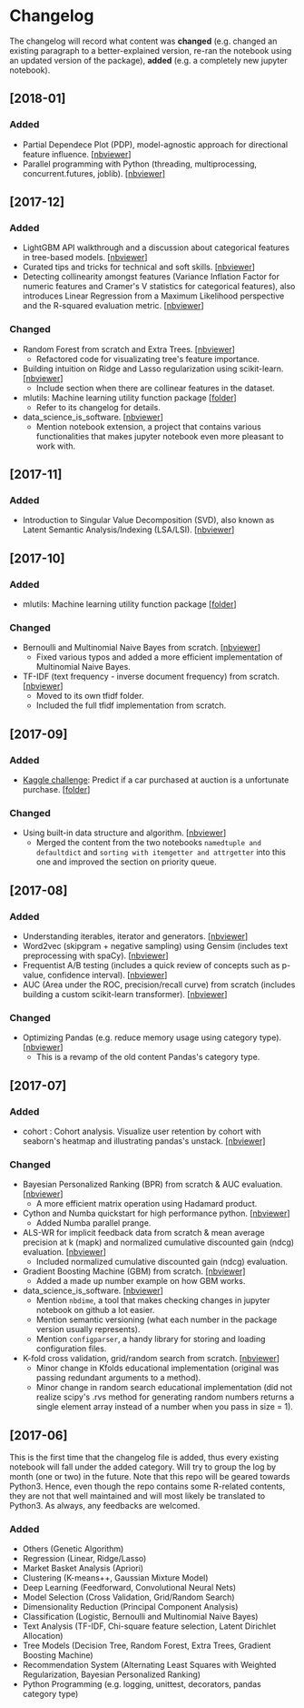 # Changelog

The changelog will record what content was **changed** (e.g. changed an existing paragraph to a better-explained version, re-ran the notebook using an updated version of the package), **added** (e.g. a completely new jupyter notebook).


## [2018-01]

### Added

- Partial Dependece Plot (PDP), model-agnostic approach for directional feature influence. [[nbviewer](http://nbviewer.jupyter.org/github/ethen8181/machine-learning/blob/master/model_selection/partial_dependence/partial_dependence.ipynb)]
- Parallel programming with Python (threading, multiprocessing, concurrent.futures, joblib). [[nbviewer]](http://nbviewer.jupyter.org/github/ethen8181/machine-learning/blob/master/python/parallel.ipynb)

## [2017-12]

### Added

- LightGBM API walkthrough and a discussion about categorical features in tree-based models. [[nbviewer](http://nbviewer.jupyter.org/github/ethen8181/machine-learning/blob/master/trees/lightgbm.ipynb)]
- Curated tips and tricks for technical and soft skills. [[nbviewer](http://nbviewer.jupyter.org/github/ethen8181/machine-learning/blob/master/model_selection/tips_and_tricks/tips_and_tricks.ipynb)]
- Detecting collinearity amongst features (Variance Inflation Factor for numeric features and Cramer's V statistics for categorical features), also introduces Linear Regression from a Maximum Likelihood perspective and the R-squared evaluation metric. [[nbviewer](http://nbviewer.jupyter.org/github/ethen8181/machine-learning/blob/master/model_selection/collinearity.ipynb)]

### Changed

- Random Forest from scratch and Extra Trees. [[nbviewer](http://nbviewer.jupyter.org/github/ethen8181/machine-learning/blob/master/trees/random_forest.ipynb)]
	- Refactored code for visualizating tree's feature importance.
- Building intuition on Ridge and Lasso regularization using scikit-learn. [[nbviewer](http://nbviewer.jupyter.org/github/ethen8181/machine-learning/blob/master/regularization/regularization.ipynb)]
	- Include section when there are collinear features in the dataset.
- mlutils: Machine learning utility function package [[folder](https://github.com/ethen8181/machine-learning/blob/master/projects/mlutils/)]
	- Refer to its changelog for details.
- data_science_is_software. [[nbviewer](http://nbviewer.jupyter.org/github/ethen8181/machine-learning/blob/master/data_science_is_software/notebooks/data_science_is_software.ipynb)]
	- Mention notebook extension, a project that contains various functionalities that makes jupyter notebook even more pleasant to work with.

## [2017-11]

### Added

- Introduction to Singular Value Decomposition (SVD), also known as Latent Semantic Analysis/Indexing (LSA/LSI).  [[nbviewer](http://nbviewer.jupyter.org/github/ethen8181/machine-learning/blob/master/dim_reduct/svd.ipynb)]

## [2017-10]

### Added

- mlutils: Machine learning utility function package [[folder](https://github.com/ethen8181/machine-learning/blob/master/projects/mlutils/)]

### Changed

- Bernoulli and Multinomial Naive Bayes from scratch. [[nbviewer](http://nbviewer.jupyter.org/github/ethen8181/machine-learning/blob/master/text_classification/naive_bayes/naive_bayes.ipynb)]
	- Fixed various typos and added a more efficient implementation of Multinomial Naive Bayes.
- TF-IDF (text frequency - inverse document frequency) from scratch. [[nbviewer](http://nbviewer.jupyter.org/github/ethen8181/machine-learning/blob/master/clustering/tfidf/tfidf.ipynb)]
	- Moved to its own tfidf folder.
	- Included the full tfidf implementation from scratch.

## [2017-09]

### Added

- [Kaggle challenge](https://www.kaggle.com/c/DontGetKicked): Predict if a car purchased at auction is a unfortunate purchase. [[folder](https://github.com/ethen8181/machine-learning/blob/master/projects/data_challenge/)]

### Changed

- Using built-in data structure and algorithm. [[nbviewer](http://nbviewer.jupyter.org/github/ethen8181/machine-learning/blob/master/python/python3_cookbook/1_data_structure.ipynb)]
	- Merged the content from the two notebooks `namedtuple and defaultdict` and `sorting with itemgetter and attrgetter` into this one and improved the section on priority queue.

## [2017-08]

### Added

- Understanding iterables, iterator and generators. [[nbviewer]](http://nbviewer.jupyter.org/github/ethen8181/machine-learning/blob/master/python/iterator/iterator.ipynb)
- Word2vec (skipgram + negative sampling) using Gensim (includes text preprocessing with spaCy). [[nbviewer](http://nbviewer.jupyter.org/github/ethen8181/machine-learning/blob/master/deep_learning/word2vec/word2vec_detailed.ipynb)]
- Frequentist A/B testing (includes a quick review of concepts such as p-value, confidence interval). [[nbviewer](http://nbviewer.jupyter.org/github/ethen8181/machine-learning/blob/master/ab_tests/frequentist_ab_test.ipynb)]
- AUC (Area under the ROC, precision/recall curve) from scratch (includes building a custom scikit-learn transformer). [[nbviewer](http://nbviewer.jupyter.org/github/ethen8181/machine-learning/blob/master/model_selection/auc/auc.ipynb)]

### Changed

- Optimizing Pandas (e.g. reduce memory usage using category type). [[nbviewer](http://nbviewer.jupyter.org/github/ethen8181/machine-learning/blob/master/python/pandas/pandas.ipynb)]
	- This is a revamp of the old content Pandas's category type.


## [2017-07]

### Added

- cohort : Cohort analysis. Visualize user retention by cohort with seaborn's heatmap and illustrating pandas's unstack. [[nbviewer]](http://nbviewer.jupyter.org/github/ethen8181/machine-learning/blob/master/python/cohort/cohort.ipynb)

### Changed

- Bayesian Personalized Ranking (BPR) from scratch & AUC evaluation. [[nbviewer](http://nbviewer.jupyter.org/github/ethen8181/machine-learning/blob/master/recsys/4_bpr.ipynb)]
	- A more efficient matrix operation using Hadamard product.
- Cython and Numba quickstart for high performance python. [[nbviewer]](http://nbviewer.jupyter.org/github/ethen8181/machine-learning/blob/master/python/cython/cython.ipynb)
	- Added Numba parallel prange.
- ALS-WR for implicit feedback data from scratch & mean average precision at k (mapk) and normalized cumulative discounted gain (ndcg) evaluation. [[nbviewer](http://nbviewer.jupyter.org/github/ethen8181/machine-learning/blob/master/recsys/2_implicit.ipynb)]
	- Included normalized cumulative discounted gain (ndcg) evaluation.
- Gradient Boosting Machine (GBM) from scratch. [[nbviewer]](http://nbviewer.jupyter.org/github/ethen8181/machine-learning/blob/master/trees/gbm/gbm.ipynb)
	- Added a made up number example on how GBM works.
- data_science_is_software. [[nbviewer](http://nbviewer.jupyter.org/github/ethen8181/machine-learning/blob/master/data_science_is_software/notebooks/data_science_is_software.ipynb)]
	- Mention `nbdime`, a tool that makes checking changes in jupyter notebook on github a lot easier.
	- Mention semantic versioning (what each number in the package version usually represents).
	- Mention `configparser`, a handy library for storing and loading configuration files.
- K-fold cross validation, grid/random search from scratch. [[nbviewer](http://nbviewer.jupyter.org/github/ethen8181/machine-learning/blob/master/model_selection/model_selection.ipynb)]
	- Minor change in Kfolds educational implementation (original was passing redundant arguments to a method).
	- Minor change in random search educational implementation (did not realize scipy's .rvs method for generating random numbers returns a single element array instead of a number when you pass in size = 1).


## [2017-06]

This is the first time that the changelog file is added, thus every existing notebook will fall under the added category. Will try to group the log by month (one or two) in the future. Note that this repo will be geared towards Python3. Hence, even though the repo contains some R-related contents, they are not that well maintained and will most likely be translated to Python3. As always, any feedbacks are welcomed.

### Added

- Others (Genetic Algorithm)
- Regression (Linear, Ridge/Lasso)
- Market Basket Analysis (Apriori)
- Clustering (K-means++, Gaussian Mixture Model)
- Deep Learning (Feedforward, Convolutional Neural Nets)
- Model Selection (Cross Validation, Grid/Random Search)
- Dimensionality Reduction (Principal Component Analysis)
- Classification (Logistic, Bernoulli and Multinomial Naive Bayes)
- Text Analysis (TF-IDF, Chi-square feature selection, Latent Dirichlet Allocation)
- Tree Models (Decision Tree, Random Forest, Extra Trees, Gradient Boosting Machine)
- Recommendation System (Alternating Least Squares with Weighted Regularization, Bayesian Personalized Ranking)
- Python Programming (e.g. logging, unittest, decorators, pandas category type)
